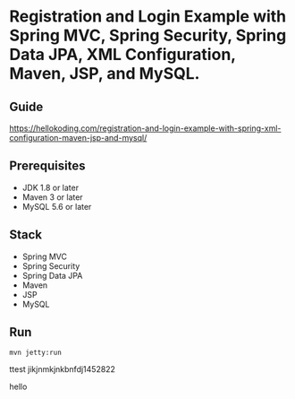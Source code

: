# Registration and Login Example with Spring MVC, Spring Security, Spring Data JPA, XML Configuration, Maven, JSP, and MySQL.

## Guide
https://hellokoding.com/registration-and-login-example-with-spring-xml-configuration-maven-jsp-and-mysql/

## Prerequisites
- JDK 1.8 or later
- Maven 3 or later
- MySQL 5.6 or later

## Stack
- Spring MVC
- Spring Security
- Spring Data JPA
- Maven
- JSP
- MySQL

## Run
```mvn jetty:run```

ttest jikjnmkjnkbnfdj1452822

hello
